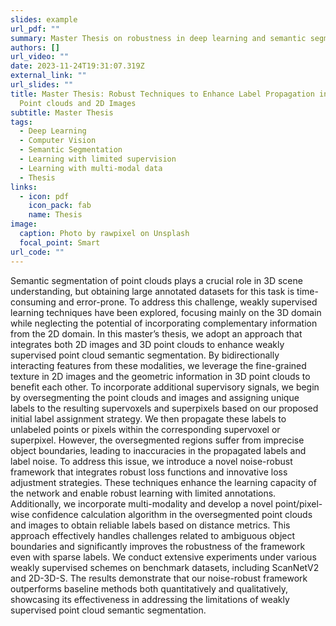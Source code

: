 ```yaml
---
slides: example
url_pdf: ""
summary: Master Thesis on robustness in deep learning and semantic segmentation.
authors: []
url_video: ""
date: 2023-11-24T19:31:07.319Z
external_link: ""
url_slides: ""
title: Master Thesis: Robust Techniques to Enhance Label Propagation in Noisy Oversegmented
  Point clouds and 2D Images
subtitle: Master Thesis
tags:
  - Deep Learning
  - Computer Vision
  - Semantic Segmentation
  - Learning with limited supervision
  - Learning with multi-modal data
  - Thesis
links:
  - icon: pdf
    icon_pack: fab
    name: Thesis
image:
  caption: Photo by rawpixel on Unsplash
  focal_point: Smart
url_code: ""
---
```


Semantic segmentation of point clouds plays a crucial role in 3D scene understanding, but obtaining large annotated datasets for this task is time-consuming and error-prone. To address this challenge, weakly supervised learning techniques have been explored, focusing mainly on the 3D domain while neglecting the potential of incorporating complementary information from the 2D domain. In this master’s thesis, we adopt an approach that integrates both 2D images and 3D point clouds to enhance weakly supervised point cloud semantic segmentation. By bidirectionally interacting features from these modalities, we leverage the fine-grained texture in 2D images and the geometric information in 3D point clouds to benefit each other. To incorporate additional supervisory signals, we begin by oversegmenting the point clouds and images and assigning unique labels to the resulting supervoxels and superpixels based on our
proposed initial label assignment strategy. We then propagate these labels to unlabeled points or pixels within the corresponding supervoxel or superpixel. However, the
oversegmented regions suffer from imprecise object boundaries, leading to inaccuracies in the propagated labels and label noise. To address this issue, we introduce
a novel noise-robust framework that integrates robust loss functions and innovative loss adjustment strategies. These techniques enhance the learning capacity of the
network and enable robust learning with limited annotations. Additionally, we incorporate multi-modality and develop a novel point/pixel-wise confidence calculation
algorithm in the oversegmented point clouds and images to obtain reliable labels based on distance metrics. This approach effectively handles challenges related to ambiguous object boundaries and significantly improves the robustness of the framework even with sparse labels. We conduct extensive experiments under various weakly
supervised schemes on benchmark datasets, including ScanNetV2 and 2D-3D-S. The results demonstrate that our noise-robust framework outperforms baseline methods
both quantitatively and qualitatively, showcasing its effectiveness in addressing the limitations of weakly supervised point cloud semantic segmentation.

